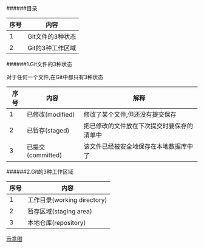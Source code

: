 ######目录

|序号|内容|
|----|----|
| 1  |Git文件的3种状态|
| 2  |Git的3种工作区域|

######1.Git文件的3种状态

对于任何一个文件,在Git中都只有3种状态

|序号|内容|解释|
|----|----|----|
|  1 |已修改(modified) |修改了某个文件,但还没有提交保存|
|  2 |已暂存(staged)   |把已修改的文件放在下次提交时要保存的清单中|
|  3 |已提交(committed)|该文件已经被安全地保存在本地数据库中了|

######2.Git的3种工作区域

|序号|内容|
|----|----|
|  1 |工作目录(working directory) |
|  2 |暂存区域(staging area)   |
|  3 |本地仓库(repository)|

[示意图](http://static.open-open.com/lib/uploadImg/20120201/20120201121205_151.png)
